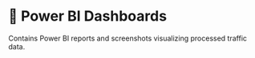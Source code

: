 # 📁 Power BI Dashboards

Contains Power BI reports and screenshots visualizing processed traffic data.
